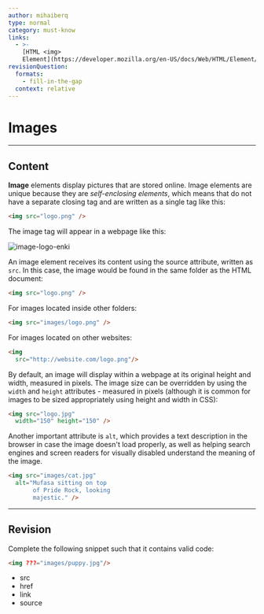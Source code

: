```yaml
---
author: mihaiberq
type: normal
category: must-know
links:
  - >-
    [HTML <img>
    Element](https://developer.mozilla.org/en-US/docs/Web/HTML/Element/img){documentation}
revisionQuestion:
  formats:
    - fill-in-the-gap
  context: relative
---
```


# Images


---

## Content

**Image** elements display pictures that are stored online. Image elements are unique because they are *self-enclosing elements*, which means that do not have a separate closing tag and are written as a single tag like this:

```html
<img src="logo.png" />
```

The image tag will appear in a webpage like this:  

![image-logo-enki](https://img.enkipro.com/0d7d7f3eddad7f5d27b006d0408081ed.png)

An image element receives its content using the source attribute, written as `src`. In this case, the image would be found in the same folder as the HTML document: 

```html
<img src="logo.png" />
```

For images located inside other folders:

```html
<img src="images/logo.png" />
```

For images located on other websites:

```html
<img
  src="http://website.com/logo.png"/>
```

By default, an image will display within a webpage at its original height and width, measured in pixels. The image size can be overridden by using the `width` and `height` attributes - measured in pixels (although it is common for images to be sized appropriately using height and width in CSS):

```html
<img src="logo.jpg"
  width="150" height="150" />
```

Another important attribute is `alt`, which provides a text description in the browser in case the image doesn't load properly, as well as helping search engines and screen readers for visually disabled understand the meaning of the image. 

```html
<img src="images/cat.jpg"
  alt="Mufasa sitting on top
       of Pride Rock, looking 
       majestic." />
```


---

## Revision

Complete the following snippet such that it contains valid code:

```html
<img ???="images/puppy.jpg"/>
```

- src
- href
- link
- source
